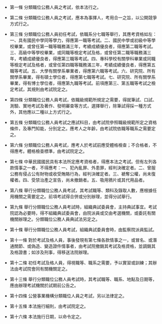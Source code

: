* 第一條 分類職位公務人員之考試，依本法行之。

* 第二條 分類職位公務人員之考試，應本為事擇人，考用合一之旨，以公開競爭方式行之。

* 第三條 分類職位公務人員初任考試，依職系分七職等舉行，其應考資格如左：一、具有國民中學同等學力，得應第一職等考試。二、國民中學或初級中等學校畢業，或曾任第一職等職務滿三年，考績成績優良者，得應第二職等考試。三、高級中等學校畢業，或同職等檢定考試及格，或曾任第二職等職務滿三年，考績成績優良者，得應第三職等考試。四、專科學校有關學科畢業或同職等檢定考試及格者，或曾任第四職等職務滿三年，考績成績優良者，得應第五職等考試。五、大學有關學系畢業者，得應第六職等考試。六、研究院、所有關學系畢業，得有碩士學位者，得應第七職等考試。七、研究院、所有關學系畢業，得有博士學位者，得應第九職等考試。前項應第三、第五職等考試之檢定考試，其規則由考試院定之。

* 第四條 分類職位公務人員考試，依職級規範所規定之需要，得就筆試、口試、測驗、實地考試及著作、發明審查等方式，選擇舉行，除筆試得採一種方式外，其他應以二種以上方式行之。

* 第五條 分類職位公務人員考試之應試科目，由考試院參照職級規範所定之資格條件，及專門知能，分別定之。應考人之年齡，由考試院依職等職系之需要定之。

* 第六條 分類職位公務人員考試，應考人於考試前應受體格檢查；不合格者，不得應考。體格檢查標準，由考試院定之。

* 第七條 中華民國國民具有本法所定應考資格者，得應本法之考試。但有左列各款情事之一者，不得應考：一、犯內亂罪、外患罪，經判決確定者。二、曾服公務有侵占公有財物或收受賄賂行為，經判決確定者。三、褫奪公權，尚未復權者。四、受禁治產之宣告，尚未撤銷者。五、吸用鴉片或其代用品者。

* 第八條 舉行分類職位公務人員考試，其考試職等、類科及錄取人數，應根據任用機關之需要定之。前項考試得合併或分別辦理，並得分試舉行。

* 第九條 舉行分類職位公務人員考試時，組織典試委員會，主持典試事宜。考試院認為必要時，得不組織典試委員會，由院派員或交由考選機關，或委託有關機關辦理之。分類職位公務人員典試法另定之。

* 第十條 舉行分類職位公務人員考試，組織典試委員會時，由監察院派員監試。

* 第十一條 對於考試及格人員，事後發現有第七條各款情事之一，或冒名、或潛通關節、或偽造、變造證件情事者，由考試院撤銷其考試及格資格，並調銷其及格證書；如涉及刑事，得移送法院辦理。

* 第十二條 初任考試及格人員，得視職等、職系之需要，予以實習或訓練；其辦法由考試院會同有關機關定之。

* 第十三條 舉行分類職位公務人員考試時，其考試職等、職系、地點及日期等，應由辦理考試機關於試期前公告之。

* 第十四條 公營事業機構分類職位人員之考試，另以法律定之。

* 第十五條 本法施行細則，由考試院定之。

* 第十六條 本法施行日期，以命令定之。

